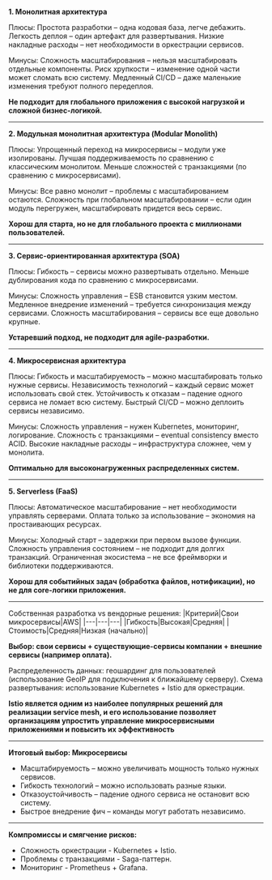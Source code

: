 **1. Монолитная архитектура**

Плюсы:
Простота разработки – одна кодовая база, легче дебажить.
Легкость деплоя – один артефакт для развертывания.
Низкие накладные расходы – нет необходимости в оркестрации сервисов.

Минусы:
Сложность масштабирования – нельзя масштабировать отдельные компоненты.
Риск хрупкости – изменение одной части может сломать всю систему.
Медленный CI/CD – даже маленькие изменения требуют полного передеплоя.

**Не подходит для глобального приложения с высокой нагрузкой и сложной бизнес-логикой.**

---

**2. Модульная монолитная архитектура (Modular Monolith)**

Плюсы:
Упрощенный переход на микросервисы – модули уже изолированы.
Лучшая поддерживаемость по сравнению с классическим монолитом.
Меньше сложностей с транзакциями (по сравнению с микросервисами).

Минусы:
Все равно монолит – проблемы с масштабированием остаются.
Сложность при глобальном масштабировании – если один модуль перегружен, масштабировать придется весь сервис.

**Хорош для старта, но не для глобального проекта с миллионами пользователей.**

---

**3. Сервис-ориентированная архитектура (SOA)**

Плюсы:
Гибкость – сервисы можно развертывать отдельно.
Меньше дублирования кода по сравнению с микросервисами.

Минусы:
Сложность управления – ESB становится узким местом.
Медленное внедрение изменений – требуется синхронизация между сервисами.
Сложность масштабирования – сервисы все еще довольно крупные.

**Устаревший подход, не подходит для agile-разработки.**

---

**4. Микросервисная архитектура**

Плюсы:
Гибкость и масштабируемость – можно масштабировать только нужные сервисы.
Независимость технологий – каждый сервис может использовать свой стек.
Устойчивость к отказам – падение одного сервиса не ломает всю систему.
Быстрый CI/CD – можно деплоить сервисы независимо.

Минусы:
Сложность управления – нужен Kubernetes, мониторинг, логирование.
Сложность с транзакциями – eventual consistency вместо ACID.
Высокие накладные расходы – инфраструктура сложнее, чем у монолита.

**Оптимально для высоконагруженных распределенных систем.**

---

**5. Serverless (FaaS)**

Плюсы:
Автоматическое масштабирование – нет необходимости управлять серверами.
Оплата только за использование – экономия на простаивающих ресурсах.

Минусы:
Холодный старт – задержки при первом вызове функции.
Сложность управления состоянием – не подходит для долгих транзакций.
Ограниченная экосистема – не все фреймворки и библиотеки поддерживаются.

**Хорош для событийных задач (обработка файлов, нотификации), но не для core-логики приложения.**

---

Собственная разработка vs вендорные решения:
|Критерий|Свои микросервисы|AWS|
|---|---|---|
|Гибкость|Высокая|Средняя|
|Стоимость|Средняя|Низкая (начально)|

**Выбор: свои сервисы + существующие-сервисы компании + внешние сервисы (например оплата).**

Распределенность данных: геошардинг для пользователей (использование GeoIP для подключения к ближайшему серверу).
Схема развертывания: использование Kubernetes + Istio для оркестрации.


**Istio является одним из наиболее популярных решений для реализации service mesh, и его использование позволяет организациям упростить управление микросервисными приложениями и повысить их эффективность**

---

**Итоговый выбор: Микросервисы**
- Масштабируемость – можно увеличивать мощность только нужных сервисов.
- Гибкость технологий – можно использовать разные языки.
- Отказоустойчивость – падение одного сервиса не остановит всю систему.
- Быстрое внедрение фич – команды могут работать независимо.

---

**Компромиссы и смягчение рисков:**
- Сложность оркестрации - Kubernetes + Istio.
- Проблемы с транзакциями - Saga-паттерн.
- Мониторинг - Prometheus + Grafana.
